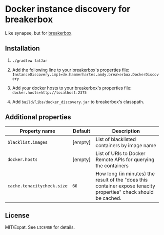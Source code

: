 # Docker instance discovery for breakerbox #

Like synapse, but for [breakerbox](https://github.com/yammer/breakerbox).


## Installation ##

1. `./gradlew fatJar`

2. Add the following line to your breakerbox's properties file:
   `InstanceDiscovery.impl=de.hammerhartes.andy.breakerbox.DockerDiscovery`

3. Add your docker hosts to your breakerbox's properties file:
   `docker.hosts=http://localhost:2375`

3. Add `build/libs/docker_discovery.jar` to breakerbox's classpath. 


## Additional properties ##

| Property name              | Default  | Description                                                                                                                                           |
| -------------------------- | -------- | ----------------------------------------------------------------------------------------------------------------- |
| `blacklist.images`         | [empty]  | List of blacklisted containers by image name                                                                      |
| `docker.hosts`             | [empty]  | List of URIs to Docker Remote APIs for querying the containers                                                    |
| `cache.tenacitycheck.size` | `60`     | How long (in minutes) the result of the "does this container expose tenacity properties" check should be cached.  |


## License ##

MIT/Expat. See `LICENSE` for details.
